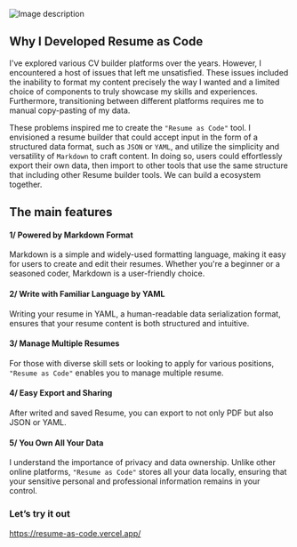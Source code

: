 
![Image description](https://dev-to-uploads.s3.amazonaws.com/uploads/articles/iv6l4t1rwkupbu0ubgap.png)


## Why I Developed Resume as Code

I've explored various CV builder platforms over the years.
However, I encountered a host of issues that left me unsatisfied.
These issues included the inability to format my content precisely the way I wanted and a limited choice of components to truly showcase my skills and experiences.
Furthermore, transitioning between different platforms requires me to manual copy-pasting of my data.

These problems inspired me to create the `"Resume as Code"` tool. I envisioned a resume builder that could accept input in the form of a structured data format, such as `JSON` or `YAML`, and utilize the simplicity and versatility of `Markdown` to craft content. In doing so, users could effortlessly export their own data, then import to other tools that use the same structure that including other Resume builder tools. We can build a ecosystem together.

## The main features

#### 1/ Powered by Markdown Format

Markdown is a simple and widely-used formatting language, making it easy for users to create and edit their resumes. Whether you're a beginner or a seasoned coder, Markdown is a user-friendly choice.

#### 2/ Write with Familiar Language by YAML

Writing your resume in YAML, a human-readable data serialization format, ensures that your resume content is both structured and intuitive. 

#### 3/ Manage Multiple Resumes
For those with diverse skill sets or looking to apply for various positions, `"Resume as Code"` enables you to manage multiple resume.

#### 4/ Easy Export and Sharing

After writed and saved Resume, you can export to not only PDF but also JSON or YAML.

#### 5/ You Own All Your Data

I understand the importance of privacy and data ownership. Unlike other online platforms, `"Resume as Code"` stores all your data locally, ensuring that your sensitive personal and professional information remains in your control.

### Let’s try it out
https://resume-as-code.vercel.app/